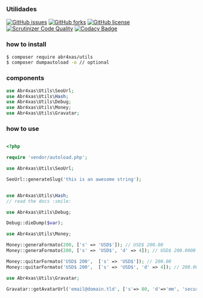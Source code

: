 ### Utilidades

[![GitHub issues](https://img.shields.io/github/issues/abr4xas/utils.svg?style=flat-square)](https://github.com/abr4xas/utils/issues) [![GitHub forks](https://img.shields.io/github/forks/abr4xas/twig-slug.svg?style=flat-square)](https://github.com/abr4xas/utils/network) [![GitHub license](https://img.shields.io/badge/license-MIT-blue.svg?style=flat-square)](https://raw.githubusercontent.com/abr4xas/utils/master/LICENSE)
[![Scrutinizer Code Quality](https://scrutinizer-ci.com/g/abr4xas/utils/badges/quality-score.png?b=master)](https://scrutinizer-ci.com/g/abr4xas/utils/?branch=master)
[![Codacy Badge](https://api.codacy.com/project/badge/Grade/62d8bf07dc3a4c09bb8eae53edae9871)](https://www.codacy.com/app/ElBlogDeAbr4xas/utils?utm_source=github.com&amp;utm_medium=referral&amp;utm_content=abr4xas/utils&amp;utm_campaign=Badge_Grade)

### how to install

```bash
$ composer require abr4xas/utils
$ composer dumpautoload -o // optional
```

### components


```php
use Abr4xas\Utils\SeoUrl;
use Abr4xas\Utils\Hash;
use Abr4xas\Utils\Debug;
use Abr4xas\Utils\Money;
use Abr4xas\Utils\Gravatar;
```

### how to use

```php

<?php

require 'vendor/autoload.php';

use Abr4xas\Utils\SeoUrl;

SeoUrl::generateSlug('this is an awesome string');


use Abr4xas\Utils\Hash;
// read the docs :smile:

use Abr4xas\Utils\Debug;

Debug::dieDump($var);

use Abr4xas\Utils\Money;

Money::generaFormato(200, ['s' => 'USD$']); // USD$ 200.00
Money::generaFormato(200, ['s' => 'USD$', 'd' => 4]); // USD$ 200.0000

Money::quitarFormato('USD$ 200',  ['s' => 'USD$']); // 200.00
Money::quitarFormato('USD$ 200',  ['s' => 'USD$', 'd' => 4]); // 200.0000

use Abr4xas\Utils\Gravatar;

Gravatar::getAvatarUrl('email@domain.tld', ['s'=> 80, 'd'=>'mm', 'secure' => true]);

```
